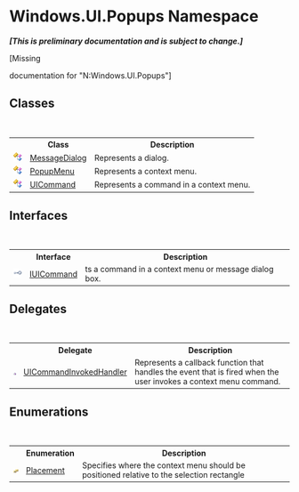 # Windows.UI.Popups Namespace
 _**\[This is preliminary documentation and is subject to change.\]**_

\[Missing <summary> documentation for "N:Windows.UI.Popups"\]


## Classes
&nbsp;<table><tr><th></th><th>Class</th><th>Description</th></tr><tr><td>![Public class](media/pubclass.gif "Public class")</td><td><a href="T_Windows_UI_Popups_MessageDialog">MessageDialog</a></td><td>
Represents a dialog.</td></tr><tr><td>![Public class](media/pubclass.gif "Public class")</td><td><a href="T_Windows_UI_Popups_PopupMenu">PopupMenu</a></td><td>
Represents a context menu.</td></tr><tr><td>![Public class](media/pubclass.gif "Public class")</td><td><a href="T_Windows_UI_Popups_UICommand">UICommand</a></td><td>
Represents a command in a context menu.</td></tr></table>

## Interfaces
&nbsp;<table><tr><th></th><th>Interface</th><th>Description</th></tr><tr><td>![Public interface](media/pubinterface.gif "Public interface")</td><td><a href="T_Windows_UI_Popups_IUICommand">IUICommand</a></td><td>
ts a command in a context menu or message dialog box.</td></tr></table>

## Delegates
&nbsp;<table><tr><th></th><th>Delegate</th><th>Description</th></tr><tr><td>![Public delegate](media/pubdelegate.gif "Public delegate")</td><td><a href="T_Windows_UI_Popups_UICommandInvokedHandler">UICommandInvokedHandler</a></td><td>
Represents a callback function that handles the event that is fired when the user invokes a context menu command.</td></tr></table>

## Enumerations
&nbsp;<table><tr><th></th><th>Enumeration</th><th>Description</th></tr><tr><td>![Public enumeration](media/pubenumeration.gif "Public enumeration")</td><td><a href="T_Windows_UI_Popups_Placement">Placement</a></td><td>
Specifies where the context menu should be positioned relative to the selection rectangle</td></tr></table>&nbsp;
